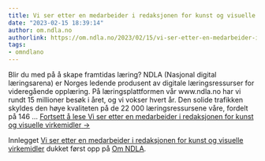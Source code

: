 ```yaml
---
title: Vi ser etter en medarbeider i redaksjonen for kunst og visuelle virkemidler
date: "2023-02-15 18:39:14"
author: om.ndla.no
authorlink: https://om.ndla.no/2023/02/15/vi-ser-etter-en-medarbeider-i-redaksjonen-for-kunst-og-visuelle-virkemidler/
tags:
- omndlano
---
```

<p>Blir du med på å skape framtidas læring? NDLA (Nasjonal digital læringsarena) er Norges ledende produsent av digitale læringsressurser for videregående opplæring. På læringsplattformen vår www.ndla.no har vi rundt 15 millioner besøk i året, og vi vokser hvert år. Den solide trafikken skyldes den høye kvaliteten på de 22 000 læringsressursene våre, fordelt på 146 &#8230; <a href="https://om.ndla.no/2023/02/15/vi-ser-etter-en-medarbeider-i-redaksjonen-for-kunst-og-visuelle-virkemidler/" class="more-link">Fortsett å lese <span class="screen-reader-text">Vi ser etter en medarbeider i redaksjonen for kunst og visuelle virkemidler</span> <span class="meta-nav">&#8594;</span></a></p>
<p>Innlegget <a rel="nofollow" href="https://om.ndla.no/2023/02/15/vi-ser-etter-en-medarbeider-i-redaksjonen-for-kunst-og-visuelle-virkemidler/">Vi ser etter en medarbeider i redaksjonen for kunst og visuelle virkemidler</a> dukket først opp på <a rel="nofollow" href="https://om.ndla.no">Om NDLA</a>.</p>
